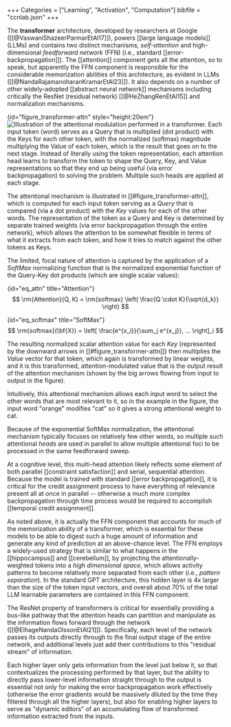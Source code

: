 +++
Categories = ["Learning", "Activation", "Computation"]
bibfile = "ccnlab.json"
+++

The **transformer** architecture, developed by researchers at Google ([[@VaswaniShazeerParmarEtAl17]]), powers [[large language models]] (LLMs) and contains two distinct mechanisms, _self-attention_ and high-dimensional _feedforward network_ (FFN) (i.e., standard [[error-backpropagation]]). The [[attention]] component gets all the attention, so to speak, but apparently the FFN component is responsible for the considerable memorization abilities of this architecture, as evident in LLMs ([[@NandaRajamanoharanKramarEtAl23]]). It also depends on a number of other widely-adopted [[abstract neural network]] mechanisms including critically the ResNet (residual network) [[@HeZhangRenEtAl15]] and normalization mechanisms.

{id="figure_transformer-attn" style="height:20em"}
![Illustration of the attentional modulation performed in a transformer. Each input token (word) serves as a Query that is multiplied (dot product) with the Keys for each other token, with the normalized (softmax) magnitude multiplying the Value of each token, which is the result that goes on to the next stage. Instead of literally using the token representation, each attention head learns to transform the token to shape the Query, Key, and Value representations so that they end up being useful (via error backpropagation) to solving the problem. Multiple such heads are applied at each stage.](media/fig_transformer_attention.png)

The attentional mechanism is illustrated in [[#figure_transformer-attn]], which is computed for each input token serving as a _Query_ that is compared (via a dot product) with the _Key_ values for each of the other words. The representation of the token as a Query and Key is determined by separate trained weights (via error backpropagation through the entire network), which allows the attention to be somewhat flexible in terms of what it extracts from each token, and how it tries to match against the other tokens as Keys.

The limited, focal nature of attention is captured by the application of a _SoftMax_ normalizing function that is the normalized exponential function of the Query-Key dot products (which are single scalar values):

{id="eq_attn" title="Attention"}
$$
\rm{Attention}(Q, K) = \rm{softmax} \left( \frac{Q \cdot K}{\sqrt{d_k}} \right)
$$

{id="eq_softmax" title="SoftMax"}
$$
\rm{softmax}(\bf{X}) = \left[ \frac{e^{x_i}}{\sum_j e^{x_j}}, ... \right]_i
$$

The resulting normalized scalar attention value for each _Key_ (represented by the downward arrows in [[#figure_transformer-attn]]) then multiplies the _Value_ vector for that token, which again is transformed by linear weights, and it is this transformed, attention-modulated value that is the output result of the attention mechanism (shown by the big arrows flowing from input to output in the figure).

Intuitively, this attentional mechanism allows each input word to select the other words that are most relevant to it, so in the example in the figure, the input word "orange" modifies "cat" so it gives a strong attentional weight to cat.

Because of the exponential SoftMax normalization, the attentional mechanism typically focuses on relatively few other words, so multiple such attentional _heads_ are used in parallel to allow multiple attentional foci to be processed in the same feedforward sweep.

At a cognitive level, this multi-head attention likely reflects some element of both parallel [[constraint satisfaction]] and serial, sequential attention. Because the model is trained with standard [[error backpropagation]], it is critical for the credit assignment process to have everything of relevance present all at once in parallel -- otherwise a much more complex backpropagation through time process would be required to accomplish [[temporal credit assignment]]. 

As noted above, it is actually the FFN component that accounts for much of the memorization ability of a transformer, which is essential for these models to be able to digest such a huge amount of information and generate any kind of prediction at an above-chance level. The FFN employs a widely-used strategy that is similar to what happens in the [[hippocampus]] and [[cerebellum]], by projecting the attentionally-weighted tokens into a _high dimensional space_, which allows activity patterns to become relatively more separated from each other (i.e., _pattern separation_). In the standard GPT architecture, this hidden layer is 4x larger than the size of the token input vectors, and overall about 70% of the total LLM learnable parameters are contained in this FFN component.

The ResNet property of transformers is critical for essentially providing a bus-like pathway that the attention heads can partition and manipulate as the information flows forward through the network ([[@ElhageNandaOlssonEtAl21]]). Specifically, each level of the network passes its outputs directly through to the final output stage of the entire network, and additional levels just add their contributions to this "residual stream" of information.

Each higher layer only gets information from the level just below it, so that contextualizes the processing performed by that layer, but the ability to directly pass lower-level information straight through to the output is essential not only for making the error backpropagation work effectively (otherwise the error gradients would be massively diluted by the time they filtered through all the higher layers), but also for enabling higher layers to serve as "dynamic editors" of an accumulating flow of transformed information extracted from the inputs.

